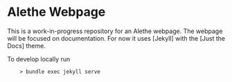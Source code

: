 # Alethe Webpage

This is a work-in-progress repository for an Alethe webpage.  The webpage will be
focused on documentation.  For now it uses [Jekyll] with the [Just the Docs]
theme.

To develop locally run

```
	> bundle exec jekyll serve
```
